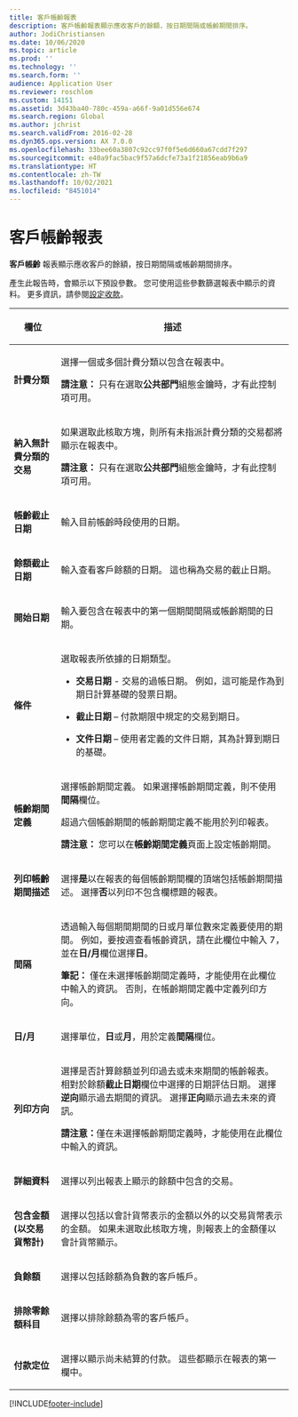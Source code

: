 ```yaml
---
title: 客戶帳齡報表
description: 客戶帳齡報表顯示應收客戶的餘額，按日期間隔或帳齡期間排序。
author: JodiChristiansen
ms.date: 10/06/2020
ms.topic: article
ms.prod: ''
ms.technology: ''
ms.search.form: ''
audience: Application User
ms.reviewer: roschlom
ms.custom: 14151
ms.assetid: 3d43ba40-780c-459a-a66f-9a01d556e674
ms.search.region: Global
ms.author: jchrist
ms.search.validFrom: 2016-02-28
ms.dyn365.ops.version: AX 7.0.0
ms.openlocfilehash: 33bee60a3807c92cc97f0f5e6d660a67cdd7f297
ms.sourcegitcommit: e40a9fac5bac9f57a6dcfe73a1f21856eab9b6a9
ms.translationtype: HT
ms.contentlocale: zh-TW
ms.lasthandoff: 10/02/2021
ms.locfileid: "8451014"
---
```

# <a name="customer-aging-report"></a>客戶帳齡報表 

**客戶帳齡** 報表顯示應收客戶的餘額，按日期間隔或帳齡期間排序。

產生此報告時，會顯示以下預設參數。 您可使用這些參數篩選報表中顯示的資料。 更多資訊，請參閱[設定收款](set-up-collections.md)。

<table>
<colgroup>
<col>
<col>
</colgroup>
<thead>
<tr class="header">
<th><p>欄位</p></th>
<th><p>描述</p></th>
</tr>
</thead>
<tbody>
<tr class="odd">
<td><p><strong>計費分類</strong></p></td>
<td><p>選擇一個或多個計費分類以包含在報表中。</p>
<div class="alert">

**請注意：** 只有在選取<STRONG>公共部門</STRONG>組態金鑰時，才有此控制項可用。</P>


</div></td>
</tr>
<tr class="even">
<td><p><strong>納入無計費分類的交易</strong></p></td>
<td><p>如果選取此核取方塊，則所有未指派計費分類的交易都將顯示在報表中。</p>
<div class="alert">

**請注意：** 只有在選取<STRONG>公共部門</STRONG>組態金鑰時，才有此控制項可用。</P>

</div></td>
</tr>
<tr class="odd">
<td><p><strong>帳齡截止日期</strong></p></td>
<td><p>輸入目前帳齡時段使用的日期。</p></td>
</tr>
<tr class="odd">
<td><p><strong>餘額截止日期</strong></p></td>
<td><p>輸入查看客戶餘額的日期。 這也稱為交易的截止日期。</p></td>
</tr>
<tr class="even">
<td><p><strong>開始日期</strong></p></td>
<td><p>輸入要包含在報表中的第一個期間間隔或帳齡期間的日期。</p></td>
</tr>
<tr class="odd">
<td><p><strong>條件</strong></p></td>
<td><p>選取報表所依據的日期類型。</p>
<ul>
<li><p><strong>交易日期</strong> - 交易的過帳日期。 例如，這可能是作為到期日計算基礎的發票日期。</p></li>
<li><p><strong>截止日期</strong> – 付款期限中規定的交易到期日。</p></li>
<li><p><strong>文件日期</strong> – 使用者定義的文件日期，其為計算到期日的基礎。</p></li>
</ul></td>
</tr>
<tr class="even">
<td><p><strong>帳齡期間定義</strong></p></td>
<td><p>選擇帳齡期間定義。 如果選擇帳齡期間定義，則不使用<strong>間隔</strong>欄位。</p>
<p>超過六個帳齡期間的帳齡期間定義不能用於列印報表。</p>
<div class="alert">

**請注意：** 您可以在<STRONG>帳齡期間定義</STRONG>頁面上設定帳齡期間。</P>


</div></td>
</tr>
<tr class="odd">
<td><p><strong>列印帳齡期間描述</strong></p></td>
<td><p>選擇<strong>是</strong>以在報表的每個帳齡期間欄的頂端包括帳齡期間描述。 選擇<strong>否</strong>以列印不包含欄標題的報表。</p></td>
</tr>
<tr class="even">
<td><p><strong>間隔</strong></p></td>
<td><p>透過輸入每個期間期間的日或月單位數來定義要使用的期間。 例如，要按週查看帳齡資訊，請在此欄位中輸入 7，並在<strong>日/月</strong>欄位選擇<strong>日</strong>。</p>
<div class="alert">

**筆記：** 僅在未選擇帳齡期間定義時，才能使用在此欄位中輸入的資訊。 否則，在帳齡期間定義中定義列印方向。</P>


</div></td>
</tr>
<tr class="odd">
<td><p><strong>日/月</strong></p></td>
<td><p>選擇單位，<strong>日</strong>或<strong>月</strong>，用於定義<strong>間隔</strong>欄位。</p></td>
</tr>
<tr class="even">
<td><p><strong>列印方向</strong></p></td>
<td><p>選擇是否計算餘額並列印過去或未來期間的帳齡報表。 相對於餘額<strong>截止日期</strong>欄位中選擇的日期評估日期。 選擇<strong>逆向</strong>顯示過去期間的資訊。 選擇<strong>正向</strong>顯示過去未來的資訊。</p>
<div class="alert">
  
<STRONG>請注意：</STRONG>僅在未選擇帳齡期間定義時，才能使用在此欄位中輸入的資訊。</P>


</div></td>
</tr>
<tr class="odd">
<td><p><strong>詳細資料​​</strong></p></td>
<td><p>選擇以列出報表上顯示的餘額中包含的交易。</p></td>
</tr>
<tr class="even">
<td><p><strong>包含金額 (以交易貨幣計)</strong></p></td>
<td><p>選擇以包括以會計貨幣表示的金額以外的以交易貨幣表示的金額。 如果未選取此核取方塊，則報表上的金額僅以會計貨幣顯示。</p></td>
</tr>
<tr class="odd">
<td><p><strong>負餘額</strong></p></td>
<td><p>選擇以包括餘額為負數的客戶帳戶。</p></td>
</tr>
<tr class="even">
<td><p><strong>排除零餘額科目</strong></p></td>
<td><p>選擇以排除餘額為零的客戶帳戶。</p></td>
</tr>
<tr class="odd">
<td><p><strong>付款定位</strong></p></td>
<td><p>選擇以顯示尚未結算的付款。 這些都顯示在報表的第一欄中。</p></td>
</tr>
</tbody>
</table>



[!INCLUDE[footer-include](../../includes/footer-banner.md)]